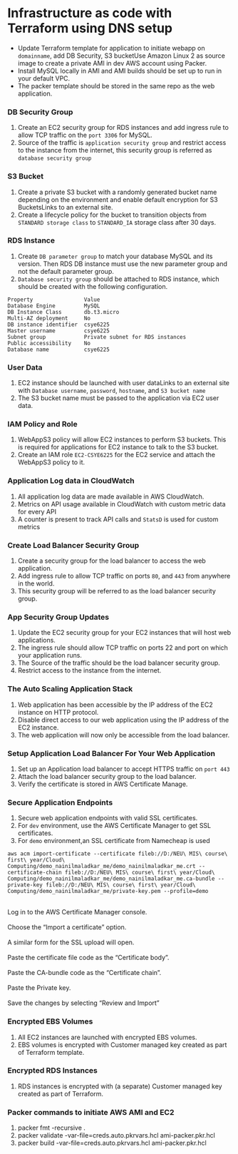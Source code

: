 # Infrastructure as code with Terraform using DNS setup 


* Update Terraform template for application to initiate webapp on `domainname`, add DB Security, S3 bucketUse Amazon Linux 2 as source image to create a private AMI in dev AWS account using Packer.
* Install MySQL locally in AMI and AMI builds should be set up to run in your default VPC.
* The packer template should be stored in the same repo as the web application.

### DB Security Group
1. Create an EC2 security group for RDS instances and add ingress rule to allow TCP traffic on the `port 3306` for MySQL.
2. Source of the traffic is `application security group` and restrict access to the instance from the internet, this security group is referred as `database security group`

### S3 Bucket
1. Create a private S3 bucket with a randomly generated bucket name depending on the environment and enable default encryption for S3 BucketsLinks to an external site.
2. Create a lifecycle policy for the bucket to transition objects from `STANDARD storage class` to `STANDARD_IA` storage class after 30 days.
 
### RDS Instance
1. Create `DB parameter group` to match your database MySQL and its version. Then RDS DB instance must use the new parameter group and not the default parameter group.
2. `Database security group` should be attached to RDS instance, which should be created with the following configuration. 
```
Property        	    Value
Database Engine	        MySQL
DB Instance Class	    db.t3.micro
Multi-AZ deployment	    No
DB instance identifier	csye6225
Master username	        csye6225
Subnet group	        Private subnet for RDS instances
Public accessibility	No
Database name	        csye6225
```

### User Data
1. EC2 instance should be launched with user dataLinks to an external site with `Database username`, `password`, `hostname`, and `S3 bucket name` 
2. The S3 bucket name must be passed to the application via EC2 user data.

### IAM Policy and Role
1. WebAppS3 policy will allow EC2 instances to perform S3 buckets. This is required for applications for EC2 instance to talk to the S3 bucket.
2. Create an IAM role `EC2-CSYE6225` for the EC2 service and attach the WebAppS3 policy to it. 

### Application Log data in CloudWatch
1. All application log data are made available in AWS CloudWatch.
2. Metrics on API usage available in CloudWatch with custom metric data for every API
3. A counter is present to track API calls and `StatsD` is used for custom metrics

### Create Load Balancer Security Group
1. Create a security group for the load balancer to access the web application.
2. Add ingress rule to allow TCP traffic on ports `80`, and `443` from anywhere in the world.
3. This security group will be referred to as the load balancer security group.

### App Security Group Updates
1. Update the EC2 security group for your EC2 instances that will host web applications.
2. The ingress rule should allow TCP traffic on ports 22 and port on which your application runs.
3. The Source of the traffic should be the load balancer security group.
4. Restrict access to the instance from the internet.

### The Auto Scaling Application Stack
1. Web application has been accessible by the IP address of the EC2 instance on HTTP protocol. 
2. Disable direct access to our web application using the IP address of the EC2 instance.
3. The web application will now only be accessible from the load balancer.

### Setup Application Load Balancer For Your Web Application
1. Set up an Application load balancer to accept HTTPS traffic on `port 443`
2. Attach the load balancer security group to the load balancer.
3. Verify the certificate is stored in AWS Certificate Manage.

### Secure Application Endpoints
1. Secure web application endpoints with valid SSL certificates.
2. For `dev` environment, use the AWS Certificate Manager to get SSL certificates.
3. For `demo` environment,an SSL certificate from Namecheap is used
```
aws acm import-certificate --certificate fileb://D:/NEU\ MIS\ course\ first\ year/Cloud\ Computing/demo_nainilmaladkar_me/demo_nainilmaladkar_me.crt --certificate-chain fileb://D:/NEU\ MIS\ course\ first\ year/Cloud\ Computing/demo_nainilmaladkar_me/demo_nainilmaladkar_me.ca-bundle --private-key fileb://D:/NEU\ MIS\ course\ first\ year/Cloud\ Computing/demo_nainilmaladkar_me/private-key.pem --profile=demo
```
<br> Log in to the AWS Certificate Manager console. </br>
<br> Choose the “Import a certificate” option. </br>
<br> A similar form for the SSL upload will open. </br>
<br> Paste the certificate file code as the “Certificate body”. </br>
<br> Paste the CA-bundle code as the “Certificate chain”. </br>
<br> Paste the Private key. </br>
<br> Save the changes by selecting “Review and Import” </br>


### Encrypted EBS Volumes
1. All EC2 instances are launched with encrypted EBS volumes.
2. EBS volumes is encrypted with Customer managed key created as part of Terraform template.
### Encrypted RDS Instances
1. RDS instances is encrypted with (a separate) Customer managed key created as part of Terraform.

### Packer commands to initiate AWS AMI and EC2
1. packer fmt -recursive .
2. packer validate -var-file=creds.auto.pkrvars.hcl ami-packer.pkr.hcl
3. packer build -var-file=creds.auto.pkrvars.hcl ami-packer.pkr.hcl

